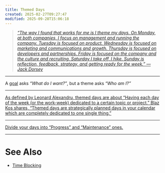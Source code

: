 ```yaml
---
title: Themed Days
created: 2025-02-27T09:27:47
modified: 2025-09-28T15:06:18
---
```


> _[“The way I found that works for me is I theme my days. On Monday, at both companies, I focus on management and running the company. Tuesday is focused on product. Wednesday is focused on marketing and communications and growth. Thursday is focused on developers and partnerships. Friday is focused on the company and the culture and recruiting. Saturday I take off, I hike. Sunday is reflection, feedback, strategy, and getting ready for the week.” — Jack Dorsey](https://www.forbes.com/sites/kevinkruse/2015/10/12/jack-dorsey-productivity-secret/#3212986c136a)_

---

A [goal](Goal%20Setting.md) asks _“What do I want?”_, but a theme asks _“Who am I?”_

---

[As defined by Leonard Alexandru, themed days are about “Having each day of the week (or the work-week) dedicated to a certain topic or project.” Blaz Kos shares, “Themed days are strategically planned days in your calendar which are completely dedicated to one single thing.”](https://www.theholistictimecoach.com/time-management-blog/how-to-create-and-use-themed-days)

---

[Divide your days into “Progress” and “Maintenance” ones.](<https://www.reddit.com/r/productivity/comments/d6bqiw/divide_your_days_into_progress_and_maintenance/>)

---

# See Also

* [Time Blocking](Time%20Blocking.md)
